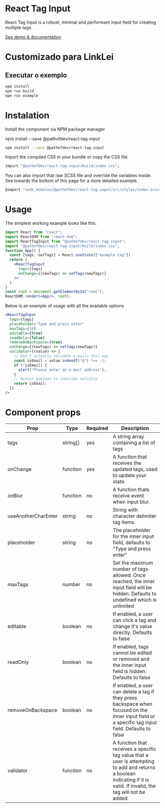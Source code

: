 # React Tag Input

React Tag Input is a robust, minimal and performant input field for creating multiple tags.

[See demo & documentation](https://betterstack.dev/projects/react-tag-input)


# Customizado para LinkLei

## Executar o exemplo

```sh
npm install
npm run build
npm run example
```

# Instalation

Install the component via NPM package manager

npm install --save @pathofdev/react-tag-input

```sh
npm install --save @pathofdev/react-tag-input
```

Import the compiled CSS in your bundle or copy the CSS file
```sh
import "@pathofdev/react-tag-input/build/index.css";
```

You can also import that raw SCSS file and override the variables inside. See towards the bottom of this page for a more detailed example.

```sh
@import "node_modules/@pathofdev/react-tag-input/src/styles/index.scss";
```

# Usage
The simplest working example looks like this.
```jsx
import React from "react";
import ReactDOM from "react-dom";
import ReactTagInput from "@pathofdev/react-tag-input";
import "@pathofdev/react-tag-input/build/index.css";
function App() {
  const [tags, setTags] = React.useState(["example tag"])
  return (
    <ReactTagInput 
      tags={tags} 
      onChange={(newTags) => setTags(newTags)}
    />
  )
}
const root = document.getElementById("root");
ReactDOM.render(<App/>, root);
```

Below is an example of usage with all the available options

```jsx
<ReactTagInput 
  tags={tags} 
  placeholder="Type and press enter"
  maxTags={10}
  editable={true}
  readOnly={false}
  removeOnBackspace={true}
  onChange={(newTags) => setTags(newTags)}
  validator={(value) => {
    // Don't actually validate e-mails this way
    const isEmail = value.indexOf("@") !== -1;
    if (!isEmail) {
      alert("Please enter an e-mail address");
    }
    // Return boolean to indicate validity
    return isEmail;
  }}
/>
```

# Component props
<table>
    <thead>
        <tr>
            <th>Prop</th>
            <th>Type</th>
            <th>Required</th>
            <th>Description</th>
        </tr>
    </thead>
    <tbody>
        <tr>
            <td>tags</td>
            <td>string[]</td>
            <td>yes</td>
            <td>A string array containing a list of tags</td>
        </tr>
        <tr>
            <td>onChange</td>
            <td>function</td>
            <td>yes</td>
            <td>A function that receives the updated tags, used to update your state</td>
        </tr>
        <tr>
            <td>onBlur</td>
            <td>function</td>
            <td>no</td>
            <td>A function thats receive event when input blur.</td>
        </tr>
        <tr>
            <td>useAnotherCharEnter</td>
            <td>string</td>
            <td>no</td>
            <td>String with character delimiter tag items.</td>
        </tr>
        <tr>
            <td>placeholder</td>
            <td>string</td>
            <td>no</td>
            <td>The placeholder for the inner input field, defaults to "Type and press enter"</td>
        </tr>
        <tr>
            <td>maxTags</td>
            <td>number</td>
            <td>no</td>
            <td>Set the maximum number of tags allowed. Once reached, the inner input field will be hidden. Defaults to
                undefined which is unlimited</td>
        </tr>
        <tr>
            <td>editable</td>
            <td>boolean</td>
            <td>no</td>
            <td>If enabled, a user can click a tag and change it's value directly. Defaults to false</td>
        </tr>
        <tr>
            <td>readOnly</td>
            <td>boolean</td>
            <td>no</td>
            <td>If enabled, tags cannot be edited or removed and the inner input field is hidden. Defaults to false</td>
        </tr>
        <tr>
            <td>removeOnBackspace</td>
            <td>boolean</td>
            <td>no</td>
            <td>If enabled, a user can delete a tag if they press backspace when focused on the inner input field or a
                specific tag input field. Defaults to false</td>
        </tr>
        <tr>
            <td>validator</td>
            <td>function</td>
            <td>no</td>
            <td>A function that receives a specific tag value that a user is attempting to add and returns a boolean
                indicating if it is valid. If invalid, the tag will not be added</td>
        </tr>
    </tbody>
</table>



```sh

```